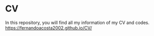 # CV
In this repository, you will find all my information of my CV and codes. https://fernandoacosta2002.github.io/CV/
